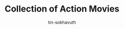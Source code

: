 ---
title: Collection of Action Movies
categories: ['Chinese']
thumb: 'https://img.youtube.com/vi/TToD_S85dS8/maxresdefault.jpg'
pudate: 2024-06-05T20:33:35
videos: 2024-06-05-20-31-09
author: tin-sokhavuth
---